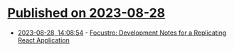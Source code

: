 # [Published on 2023-08-28](index.md)

* [2023-08-28, 14:08:54](https://lobste.rs/s/8tzhds/focustro_development_notes_for) - [Focustro: Development Notes for a Replicating React Application](https://kevinmahoney.co.uk/articles/focustro/)
